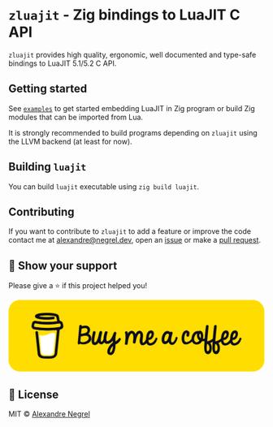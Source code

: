 # `zluajit` - Zig bindings to LuaJIT C API

`zluajit` provides high quality, ergonomic, well documented and type-safe
bindings to LuaJIT 5.1/5.2 C API.

## Getting started

See [`examples`](./examples/README.md) to get started embedding LuaJIT in Zig
program or build Zig modules that can be imported from Lua.

It is strongly recommended to build programs depending on `zluajit` using the
LLVM backend (at least for now).

## Building `luajit`

You can build `luajit` executable using `zig build luajit`.

## Contributing

If you want to contribute to `zluajit` to add a feature or improve the code contact
me at [alexandre@negrel.dev](mailto:alexandre@negrel.dev), open an
[issue](https://github.com/negrel/zluajit/issues) or make a
[pull request](https://github.com/negrel/zluajit/pulls).

## :stars: Show your support

Please give a :star: if this project helped you!

[![buy me a coffee](https://github.com/negrel/.github/blob/master/.github/images/bmc-button.png?raw=true)](https://www.buymeacoffee.com/negrel)

## :scroll: License

MIT © [Alexandre Negrel](https://www.negrel.dev/)
